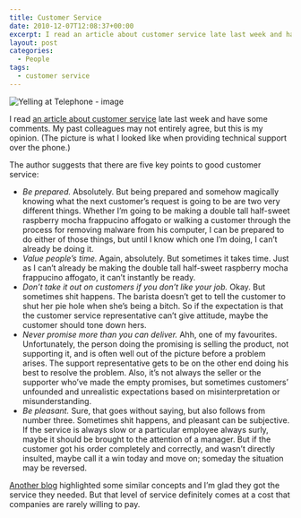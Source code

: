 ```yaml
---
title: Customer Service
date: 2010-12-07T12:08:37+00:00
excerpt: I read an article about customer service late last week and have some comments. My past colleagues may not entirely
layout: post
categories:
  - People
tags:
  - customer service
---
```


<img class="alignleft" title="Yelling at Telephone" src="https://cdn.craigmcn.ca/img/customer-service.png" alt="Yelling at Telephone - image" />

I read [an article about customer service](http://workawesome.com/general/keys-to-good-customer-service/) late last week and have some comments. My past colleagues may not entirely agree, but this is my opinion. (The picture is what I looked like when providing technical support over the phone.)

The author suggests that there are five key points to good customer service:

- *Be prepared.* Absolutely. But being prepared and somehow magically knowing what the next customer’s request is going to be are two very different things. Whether I’m going to be making a double tall half-sweet raspberry mocha frappucino affogato or walking a customer through the process for removing malware from his computer, I can be prepared to do either of those things, but until I know which one I’m doing, I can’t already be doing it.
- *Value people&#8217;s time.* Again, absolutely. But sometimes it takes time. Just as I can&#8217;t already be making the double tall half-sweet raspberry mocha frappucino affogato, it can&#8217;t instantly be ready.
- *Don’t take it out on customers if you don’t like your job.* Okay. But sometimes shit happens. The barista doesn’t get to tell the customer to shut her pie hole when she’s being a bitch. So if the expectation is that the customer service representative can’t give attitude, maybe the customer should tone down hers.
- *Never promise more than you can deliver.* Ahh, one of my favourites. Unfortunately, the person doing the promising is selling the product, not supporting it, and is often well out of the picture before a problem arises. The support representative gets to be on the other end doing his best to resolve the problem. Also, it’s not always the seller or the supporter who&#8217;ve made the empty promises, but sometimes customers’ unfounded and unrealistic expectations based on misinterpretation or misunderstanding.
- *Be pleasant.* Sure, that goes without saying, but also follows from number three. Sometimes shit happens, and pleasant can be subjective. If the service is always slow or a particular employee always surly, maybe it should be brought to the attention of a manager. But if the customer got his order completely and correctly, and wasn&#8217;t directly insulted, maybe call it a win today and move on; someday the situation may be reversed.

[Another blog](http://www.sitepoint.com/customer-service-client-perspective/) highlighted some similar concepts and I’m glad they got the service they needed. But that level of service definitely comes at a cost that companies are rarely willing to pay.

